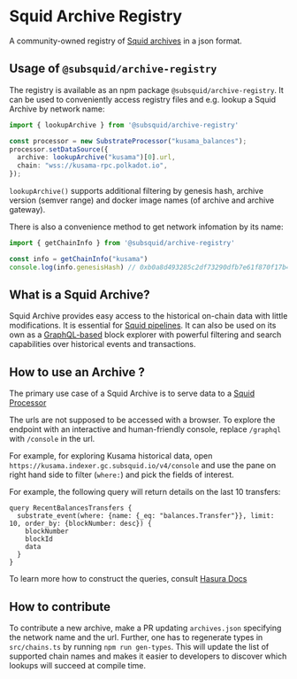 # Squid Archive Registry

A community-owned registry of [Squid archives](https://github.com/subsquid/squid/tree/master/substrate-archive) in a json format. 

## Usage of `@subsquid/archive-registry`

The registry is available as an npm package `@subsquid/archive-registry`. It can be used to conveniently access registry files and e.g. lookup a Squid Archive by network name:

```typescript
import { lookupArchive } from '@subsquid/archive-registry'

const processor = new SubstrateProcessor("kusama_balances");
processor.setDataSource({
  archive: lookupArchive("kusama")[0].url, 
  chain: "wss://kusama-rpc.polkadot.io",
});

```

`lookupArchive()` supports additional filtering by genesis hash, archive version (semver range) and docker image names (of archive and archive gateway).

There is also a convenience method to get network infomation by its name:
```typescript
import { getChainInfo } from '@subsquid/archive-registry'

const info = getChainInfo("kusama")
console.log(info.genesisHash) // 0xb0a8d493285c2df73290dfb7e61f870f17b41801197a149ca93654499ea3dafe
```



## What is a Squid Archive?

Squid Archive provides easy access to the historical on-chain data with little modifications. It is essential for [Squid pipelines](https://github.com/subsquid/squid-template). It can also be used on its own as a [GraphQL-based](https://graphql.org/) block explorer with powerful filtering and search capabilities over historical events and transactions.


## How to use an Archive ?

The primary use case of a Squid Archive is to serve data to a [Squid Processor](https://github.com/subsquid/squid/tree/master/substrate-processor)

The urls are not supposed to be accessed with a browser. To explore the endpoint with an interactive and human-friendly console, replace `/graphql` with `/console` in the url. 

For example, for exploring Kusama historical data, open `https://kusama.indexer.gc.subsquid.io/v4/console` and use the pane on right hand side to filter (`where:`) and pick the fields of interest.

For example, the following query will return details on the last 10 transfers:

```gql
query RecentBalancesTransfers {
  substrate_event(where: {name: {_eq: "balances.Transfer"}}, limit: 10, order_by: {blockNumber: desc}) {
    blockNumber
    blockId
    data
  }
}
```

To learn more how to construct the queries, consult [Hasura Docs](https://hasura.io/docs/latest/graphql/core/databases/postgres/queries/index.html)

## How to contribute

To contribute a new archive, make a PR updating `archives.json` specifying the network name and the url. Further, one has to regenerate types in `src/chains.ts` by running `npm run gen-types`. This will update the list of supported chain names and makes it easier to developers to discover which lookups will succeed at compile time.
